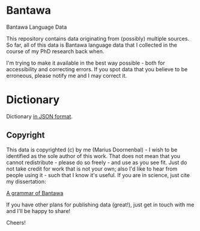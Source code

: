 # Bantawa
Bantawa Language Data

This repository contains data originating from (possibly) multiple sources.
So far, all of this data is Bantawa language data that I collected in the course of my PhD research back when.

I'm trying to make it available in the best way possible - both for accessibility and correcting errors.
If you spot data that you believe to be erroneous, please notify me and I may correct it.

# Dictionary
Dictionary [in JSON format](dictionary/json/BantawaGlossary.md).


## Copyright
This data is copyrighted (c) by me (Marius Doornenbal) - I wish to be identified as the sole author of this work.
That does not mean that you cannot redistribute - please do so freely - and use as you see fit.
Just do not take credit for work that is not your own; also I'd like to hear from people using it - such that I
know it's useful.
If you are in science, just cite my dissertation:

[A grammar of Bantawa](https://openaccess.leidenuniv.nl/handle/1887/14326)

If you have other plans for publishing data (great!), just get in touch with me and I'll be happy to share!

Cheers!
